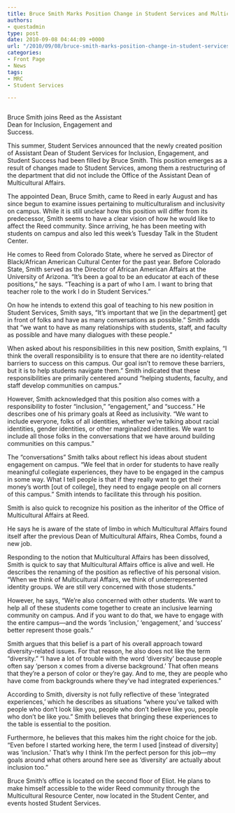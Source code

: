 ```yaml
---
title: Bruce Smith Marks Position Change in Student Services and Multicultural Affairs
authors:
- questadmin
type: post
date: 2010-09-08 04:44:09 +0000
url: "/2010/09/08/bruce-smith-marks-position-change-in-student-services-and-multicultural-affairs/"
categories:
- Front Page
- News
tags:
- MRC
- Student Services

---
```

<div id="attachment_180" style="width: 280px" class="wp-caption alignleft">
  <a href="https://i2.wp.com/www.reedquest.org/wp-content/uploads/2010/09/bruce.jpg"><img class="size-full wp-image-180  " title="bruce" src="https://i2.wp.com/www.reedquest.org/wp-content/uploads/2010/09/bruce.jpg?resize=270%2C180" alt="" data-recalc-dims="1" /></a>
  
  <p class="wp-caption-text">
    Bruce Smith joins Reed as the Assistant Dean for Inclusion, Engagement and Success.
  </p>
</div>

This summer, Student Services announced that the newly created position of Assistant Dean of Student Services for Inclusion, Engagement, and Student Success had been filled by Bruce Smith. This position emerges as a result of changes made to Student Services, among them a restructuring of the department that did not include the Office of the Assistant Dean of Multicultural Affairs.

The appointed Dean, Bruce Smith, came to Reed in early August and has since begun to examine issues pertaining to multiculturalism and inclusivity on campus. While it is still unclear how this position will differ from its predecessor, Smith seems to have a clear vision of how he would like to affect the Reed community. Since arriving, he has been meeting with students on campus and also led this week’s Tuesday Talk in the Student Center.

He comes to Reed from Colorado State, where he served as Director of Black/African American Cultural Center for the past year. Before Colorado State, Smith served as the Director of African American Affairs at the University of Arizona. “It’s been a goal to be an educator at each of these positions,” he says. “Teaching is a part of who I am. I want to bring that teacher role to the work I do in Student Services.”

On how he intends to extend this goal of teaching to his new position in Student Services, Smith says, “It’s important that we [in the department] get in front of folks and have as many conversations as possible.” Smith adds that “we want to have as many relationships with students, staff, and faculty as possible and have many dialogues with these people.”

When asked about his responsibilities in this new position, Smith explains, “I think the overall responsibility is to ensure that there are no identity-related barriers to success on this campus. Our goal isn’t to remove these barriers, but it is to help students navigate them.” Smith indicated that these responsibilities are primarily centered around “helping students, faculty, and staff develop communities on campus.”

However, Smith acknowledged that this position also comes with a responsibility to foster “inclusion,” “engagement,” and “success.” He describes one of his primary goals at Reed as inclusivity. “We want to include everyone, folks of all identities, whether we’re talking about racial identities, gender identities, or other marginalized identities. We want to include all those folks in the conversations that we have around building communities on this campus.”

The “conversations” Smith talks about reflect his ideas about student engagement on campus. “We feel that in order for students to have really meaningful collegiate experiences, they have to be engaged in the campus in some way. What I tell people is that if they really want to get their money’s worth [out of college], they need to engage people on all corners of this campus.” Smith intends to facilitate this through his position.

Smith is also quick to recognize his position as the inheritor of the Office of Multicultural Affairs at Reed.

He says he is aware of the state of limbo in which Multicultural Affairs found itself after the previous Dean of Multicultural Affairs, Rhea Combs, found a new job.

Responding to the notion that Multicultural Affairs has been dissolved, Smith is quick to say that Multicultural Affairs office is alive and well. He describes the renaming of the position as reflective of his personal vision. “When we think of Multicultural Affairs, we think of underrepresented identity groups. We are still very concerned with those students.”

However, he says, “We’re also concerned with other students. We want to help all of these students come together to create an inclusive learning community on campus. And if you want to do that, we have to engage with the entire campus—and the words ’inclusion,’ ‘engagement,’ and ‘success’ better represent those goals.”

Smith argues that this belief is a part of his overall approach toward diversity-related issues. For that reason, he also does not like the term “diversity.” “I have a lot of trouble with the word ‘diversity’ because people often say ‘person x comes from a diverse background.’ That often means that they’re a person of color or they’re gay. And to me, they are people who have come from backgrounds where they’ve had integrated experiences.”

According to Smith, diversity is not fully reflective of these ‘integrated experiences,’ which he describes as situations “where you’ve talked with people who don’t look like you, people who don’t believe like you, people who don’t be like you.” Smith believes that bringing these experiences to the table is essential to the position.

Furthermore, he believes that this makes him the right choice for the job. “Even before I started working here, the term I used [instead of diversity] was ‘inclusion.’ That’s why I think I’m the perfect person for this job—my goals around what others around here see as ‘diversity’ are actually about inclusion too.”

Bruce Smith’s office is located on the second floor of Eliot. He plans to make himself accessible to the wider Reed community through the Multicultural Resource Center, now located in the Student Center, and events hosted Student Services.